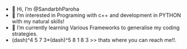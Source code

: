 - 👋 Hi, I’m @SandarbhParoha
- 👀 I’m interested in Programing with c++ and development in PYTHON with my natural skills!
- 🌱 I’m currently learning Various Frameworks to generalise my coding strategies.
- (dash)^4 5 7 3*(dash)^5 8 1 8 3 >>  thats where you can reach me!!.

<!---
SandarbhOmie/SandarbhOmie is a ✨ special ✨ repository because its `README.md` (this file) appears on your GitHub profile.
You can click the Preview link to take a look at your changes.
--->
